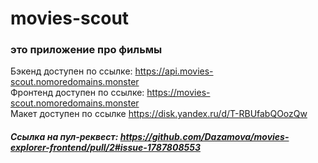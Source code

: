 # movies-scout

### это приложение про фильмы

Бэкенд доступен по ссылке: https://api.movies-scout.nomoredomains.monster  
Фронтенд доступен по ссылке: https://movies-scout.nomoredomains.monster  
Макет доступен по ссылке https://disk.yandex.ru/d/T-RBUfabQOozQw  

##### Ссылка на пул-реквест: https://github.com/Dazamova/movies-explorer-frontend/pull/2#issue-1787808553
